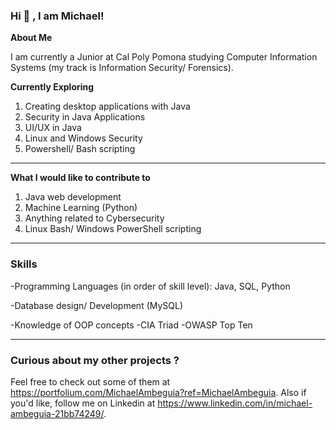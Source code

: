 ### Hi 👋 , I am Michael!



**About Me**
 
 I am currently a Junior at Cal Poly Pomona studying Computer Information Systems (my track is Information Security/ Forensics). 

 
**Currently Exploring**

1. Creating desktop applications with Java
2. Security in Java Applications
3. UI/UX in Java
4. Linux and Windows Security
5. Powershell/ Bash scripting


___________________________________________________________________________________________________  
**What I would like to contribute to**
1. Java web development
2. Machine Learning (Python)
3. Anything related to Cybersecurity
4. Linux Bash/ Windows PowerShell scripting

___________________________________________________________________________________________________  

### Skills
-Programming Languages (in order of skill level): Java, SQL, Python

-Database design/ Development (MySQL)

-Knowledge of OOP concepts
-CIA Triad   -OWASP Top Ten
   

___________________________________________________________________________________________________  

   
### Curious about my other projects ?
Feel free to check out some of them at https://portfolium.com/MichaelAmbeguia?ref=MichaelAmbeguia.
Also if you'd like, follow me on Linkedin at https://www.linkedin.com/in/michael-ambeguia-21bb74249/.









